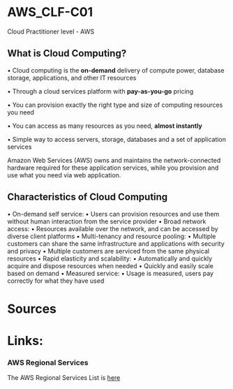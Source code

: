 # AWS_CLF-C01
Cloud Practitioner level - AWS

## What is Cloud Computing?

• Cloud computing is the **on-demand** delivery of compute power, database storage, applications, and other IT resources

• Through a cloud services platform with **pay-as-you-go** pricing 

• You can provision exactly the right type and size of computing resources you need

• You can access as many resources as you need, **almost instantly** 

• Simple way to access servers, storage, databases and a set of application services


Amazon Web Services (AWS) owns and maintains the network-connected hardware required for these application services, while you provision and use what you need via web application.

## Characteristics of Cloud Computing
• On-demand self service:
   • Users can provision resources and use them without human interaction from the service provider
• Broad network access: 
   • Resources available over the network, and can be accessed by diverse client platforms
• Multi-tenancy and resource pooling:
   • Multiple customers can share the same infrastructure and applications with security and privacy
   • Multiple customers are serviced from the same physical resources
• Rapid elasticity and scalability: 
   • Automatically and quickly acquire and dispose resources when needed 
   • Quickly and easily scale based on demand
• Measured service: 
   • Usage is measured, users pay correctly for what they have used



# Sources 


# Links: 
### AWS Regional Services
The AWS Regional Services List is [here](https://aws.amazon.com/about-aws/global-infrastructure/regional-product-services/?p=ngi&loc=4)


